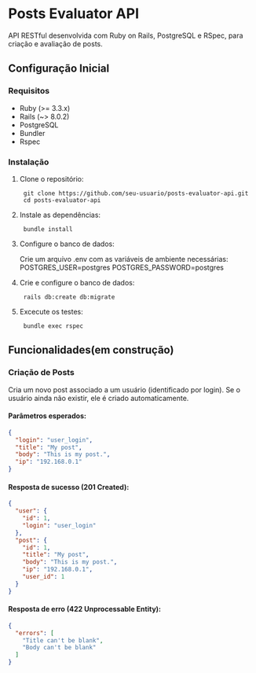 # Posts Evaluator API

API RESTful desenvolvida com Ruby on Rails, PostgreSQL e RSpec, para criação e avaliação de posts.

##  Configuração Inicial

### Requisitos

- Ruby (>= 3.3.x)
- Rails (~> 8.0.2)
- PostgreSQL
- Bundler
- Rspec

### Instalação

1. Clone o repositório:

        git clone https://github.com/seu-usuario/posts-evaluator-api.git
        cd posts-evaluator-api
2. Instale as dependências:

        bundle install

3. Configure o banco de dados:

    Crie um arquivo .env com as variáveis de ambiente necessárias: 
        POSTGRES_USER=postgres
        POSTGRES_PASSWORD=postgres

4. Crie e configure o banco de dados:

        rails db:create db:migrate

5. Excecute os testes:

        bundle exec rspec
## Funcionalidades(em construção)

### Criação de Posts

Cria um novo post associado a um usuário (identificado por login). Se o usuário ainda não existir, ele é criado automaticamente.

#### Parâmetros esperados:

```json
{
  "login": "user_login",
  "title": "My post",
  "body": "This is my post.",
  "ip": "192.168.0.1"
}
```

#### Resposta de sucesso (201 Created):

```json
{
  "user": {
    "id": 1,
    "login": "user_login"
  },
  "post": {
    "id": 1,
    "title": "My post",
    "body": "This is my post.",
    "ip": "192.168.0.1",
    "user_id": 1
  }
}
```
#### Resposta de erro (422 Unprocessable Entity):

```json
{
  "errors": [
    "Title can't be blank",
    "Body can't be blank"
  ]
}
```



